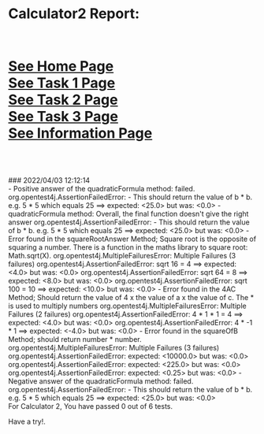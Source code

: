 # Calculator2 Report: 
 <br/>[See Home Page ](/README.md)
 <br/>[See Task 1 Page ](/Task1.md)
 <br/>[See Task 2 Page ](/Task2.md)
 <br/>[See Task 3 Page ](/Task3.md)
 <br/>[See Information Page ](/Info.md)
 <br/><br> 
==================
<br>
### 2022/04/03 12:12:14 
 <br>
 - Positive answer of the quadraticFormula method: failed. 
org.opentest4j.AssertionFailedError:  - This should return the value of b * b. e.g. 5 * 5 which equals 25 ==> expected: <25.0> but was: <0.0>
 - quadraticFormula method: Overall, the final function doesn't give the right answer 
org.opentest4j.AssertionFailedError:  - This should return the value of b * b. e.g. 5 * 5 which equals 25 ==> expected: <25.0> but was: <0.0>
 - Error found in the squareRootAnswer Method; Square root is the opposite of squaring a number. There is a function in the maths library to square root: Math.sqrt(X).
org.opentest4j.MultipleFailuresError: Multiple Failures (3 failures)
	org.opentest4j.AssertionFailedError: sqrt 16 = 4 ==> expected: <4.0> but was: <0.0>
	org.opentest4j.AssertionFailedError: sqrt 64 = 8 ==> expected: <8.0> but was: <0.0>
	org.opentest4j.AssertionFailedError: sqrt 100 = 10 ==> expected: <10.0> but was: <0.0>
 - Error found in the 4AC Method; Should return the value of 4 x the value of a x the value of c. The * is used to multiply numbers
org.opentest4j.MultipleFailuresError: Multiple Failures (2 failures)
	org.opentest4j.AssertionFailedError:  4 * 1 * 1 = 4 ==> expected: <4.0> but was: <0.0>
	org.opentest4j.AssertionFailedError: 4 * -1 * 1 ==> expected: <-4.0> but was: <0.0>
 - Error found in the squareOfB Method;  should return number * number.
org.opentest4j.MultipleFailuresError: Multiple Failures (3 failures)
	org.opentest4j.AssertionFailedError: expected: <10000.0> but was: <0.0>
	org.opentest4j.AssertionFailedError: expected: <225.0> but was: <0.0>
	org.opentest4j.AssertionFailedError: expected: <0.25> but was: <0.0>
 - Negative answer of the quadraticFormula method: failed. 
org.opentest4j.AssertionFailedError:  - This should return the value of b * b. e.g. 5 * 5 which equals 25 ==> expected: <25.0> but was: <0.0>

 <br>
For Calculator 2, You have passed 0 out of 6 tests. 
 <br>

Have a try!.
 <br>
